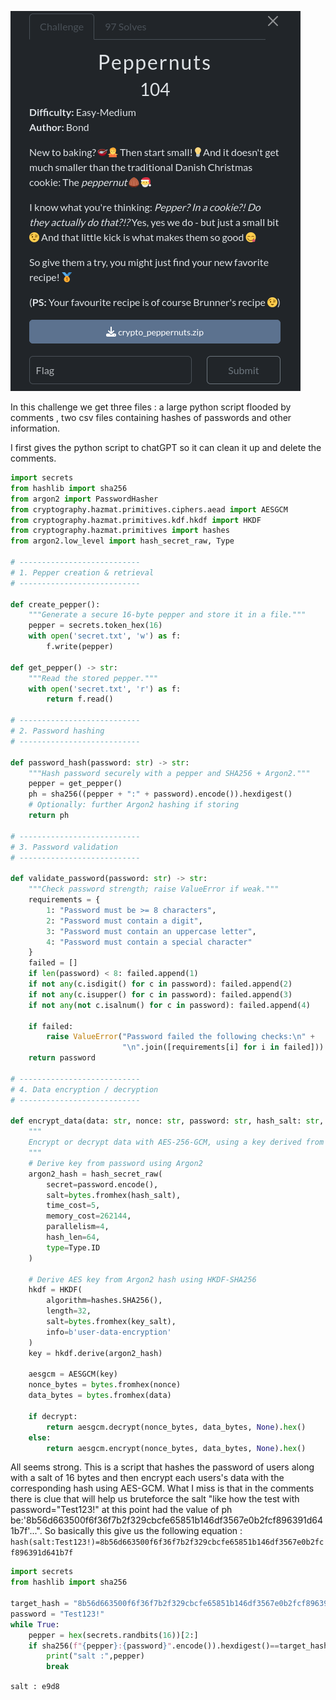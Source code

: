 ![image](./peppernuts.png)

In this challenge we get three files : a large python script flooded by comments , two csv files containing hashes of passwords and other information.

I first gives the python script to chatGPT so it can clean it up and delete the comments.

```py
import secrets
from hashlib import sha256
from argon2 import PasswordHasher
from cryptography.hazmat.primitives.ciphers.aead import AESGCM
from cryptography.hazmat.primitives.kdf.hkdf import HKDF
from cryptography.hazmat.primitives import hashes
from argon2.low_level import hash_secret_raw, Type

# ---------------------------
# 1. Pepper creation & retrieval
# ---------------------------

def create_pepper():
    """Generate a secure 16-byte pepper and store it in a file."""
    pepper = secrets.token_hex(16)
    with open('secret.txt', 'w') as f:
        f.write(pepper)

def get_pepper() -> str:
    """Read the stored pepper."""
    with open('secret.txt', 'r') as f:
        return f.read()

# ---------------------------
# 2. Password hashing
# ---------------------------

def password_hash(password: str) -> str:
    """Hash password securely with a pepper and SHA256 + Argon2."""
    pepper = get_pepper()
    ph = sha256((pepper + ":" + password).encode()).hexdigest()
    # Optionally: further Argon2 hashing if storing
    return ph

# ---------------------------
# 3. Password validation
# ---------------------------

def validate_password(password: str) -> str:
    """Check password strength; raise ValueError if weak."""
    requirements = {
        1: "Password must be >= 8 characters",
        2: "Password must contain a digit",
        3: "Password must contain an uppercase letter",
        4: "Password must contain a special character"
    }
    failed = []
    if len(password) < 8: failed.append(1)
    if not any(c.isdigit() for c in password): failed.append(2)
    if not any(c.isupper() for c in password): failed.append(3)
    if not any(not c.isalnum() for c in password): failed.append(4)

    if failed:
        raise ValueError("Password failed the following checks:\n" +
                         "\n".join([requirements[i] for i in failed]))
    return password

# ---------------------------
# 4. Data encryption / decryption
# ---------------------------

def encrypt_data(data: str, nonce: str, password: str, hash_salt: str, key_salt: str, decrypt=False) -> str:
    """
    Encrypt or decrypt data with AES-256-GCM, using a key derived from password + salts.
    """
    # Derive key from password using Argon2
    argon2_hash = hash_secret_raw(
        secret=password.encode(),
        salt=bytes.fromhex(hash_salt),
        time_cost=5,
        memory_cost=262144,
        parallelism=4,
        hash_len=64,
        type=Type.ID
    )

    # Derive AES key from Argon2 hash using HKDF-SHA256
    hkdf = HKDF(
        algorithm=hashes.SHA256(),
        length=32,
        salt=bytes.fromhex(key_salt),
        info=b'user-data-encryption'
    )
    key = hkdf.derive(argon2_hash)

    aesgcm = AESGCM(key)
    nonce_bytes = bytes.fromhex(nonce)
    data_bytes = bytes.fromhex(data)

    if decrypt:
        return aesgcm.decrypt(nonce_bytes, data_bytes, None).hex()
    else:
        return aesgcm.encrypt(nonce_bytes, data_bytes, None).hex()

```
All seems strong. This is a script that hashes the password of users along with a salt of 16 bytes and then encrypt each users's data with the corresponding hash using AES-GCM. What I miss is that in the comments there is clue that will help us bruteforce the salt  "like how the test with password="Test123!" at this point had the value of ph be:'8b56d663500f6f36f7b2f329cbcfe65851b146df3567e0b2fcf896391d641b7f'...". So basically this give us the following equation : `hash(salt:Test123!)=8b56d663500f6f36f7b2f329cbcfe65851b146df3567e0b2fcf896391d641b7f` 


```py
import secrets
from hashlib import sha256

target_hash = "8b56d663500f6f36f7b2f329cbcfe65851b146df3567e0b2fcf896391d641b7f"
password = "Test123!"
while True:
    pepper = hex(secrets.randbits(16))[2:]
    if sha256(f"{pepper}:{password}".encode()).hexdigest()==target_hash:
        print("salt :",pepper)
        break
```
`salt : e9d8`


